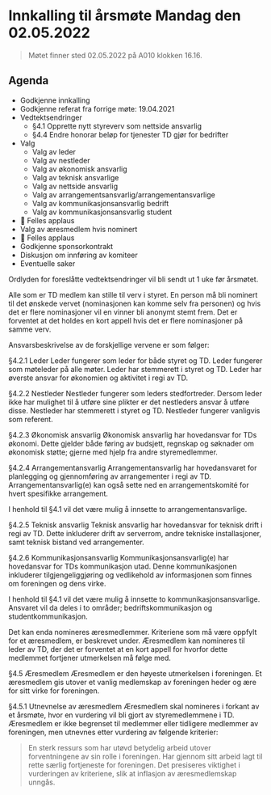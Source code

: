 # Innkalling til årsmøte Mandag den 02.05.2022

> Møtet finner sted 02.05.2022 på A010 klokken 16.16. 

## Agenda
* Godkjenne innkalling
* Godkjenne referat fra forrige møte: 19.04.2021
* Vedtektsendringer
  * §4.1 Opprette nytt styreverv som nettside ansvarlig
  * §4.4 Endre honorar beløp for tjenester TD gjør for bedrifter 
* Valg
  * Valg av leder
  * Valg av nestleder
  * Valg av økonomisk ansvarlig
  * Valg av teknisk ansvarlige
  * Valg av nettside ansvarlig
  * Valg av arrangementsansvarlig/arrangementansvarlige
  * Valg av kommunikasjonsansvarlig bedrift
  * Valg av kommunikasjonsansvarlig student
* :clap: Felles applaus
* Valg av æresmedlem hvis nominert
* :clap: Felles applaus
* Godkjenne sponsorkontrakt
* Diskusjon om innføring av komiteer
* Eventuelle saker

Ordlyden for foreslåtte vedtektsendringer vil bli sendt ut 1 uke før årsmøtet.

Alle som er TD medlem kan stille til verv i styret. En person må bli nominert til det ønskede vervet (nominasjonen kan komme selv fra personen) og hvis det er flere nominasjoner vil en vinner bli anonymt stemt frem. Det er forventet at det holdes en kort appell hvis det er flere nominasjoner på samme verv. 

Ansvarsbeskrivelse av de forskjellige vervene er som følger: 

§4.2.1 Leder
Leder fungerer som leder for både styret og TD. Leder fungerer som møteleder på alle møter. Leder har stemmerett i styret og TD. Leder har øverste ansvar for økonomien og aktivitet i regi av TD.

§4.2.2 Nestleder
Nestleder fungerer som leders stedfortreder. Dersom leder ikke har mulighet til å utføre sine plikter er det nestleders ansvar å utføre disse. Nestleder har stemmerett i styret og TD. Nestleder fungerer vanligvis som referent.

§4.2.3 Økonomisk ansvarlig
Økonomisk ansvarlig har hovedansvar for TDs økonomi. Dette gjelder både føring av budsjett, regnskap og søknader om økonomisk støtte; gjerne med hjelp fra andre styremedlemmer.

§4.2.4 Arrangementansvarlig
Arrangementansvarlig har hovedansvaret for planlegging og gjennomføring av arrangementer i regi av TD. Arrangementansvarlig(e) kan også sette ned en arrangementskomité for hvert spesifikke arrangement.

I henhold til §4.1 vil det være mulig å innsette to arrangementansvarlige.

§4.2.5 Teknisk ansvarlig
Teknisk ansvarlig har hovedansvar for teknisk drift i regi av TD. Dette inkluderer drift av serverrom, andre tekniske installasjoner, samt teknisk bistand ved arrangementer.

§4.2.6 Kommunikasjonsansvarlig
Kommunikasjonsansvarlig(e) har hovedansvar for TDs kommunikasjon utad. Denne kommunikasjonen inkluderer tilgjengeliggjøring og vedlikehold av informasjonen som finnes om foreningen og dens virke.

I henhold til §4.1 vil det være mulig å innsette to kommunikasjonsansvarlige. Ansvaret vil da deles i to områder; bedriftskommunikasjon og studentkommunikasjon.

Det kan enda nomineres æresmedlemmer. Kriteriene som må være oppfylt for et æresmedlem, er beskrevet under. Æresmedlem kan nomineres til leder av TD, der det er forventet at en kort appell for hvorfor dette medlemmet fortjener utmerkelsen må følge med.

§4.5 Æresmedlem
Æresmedlem er den høyeste utmerkelsen i foreningen. Et æresmedlem gis utover et vanlig medlemskap av foreningen heder og ære for sitt virke for foreningen.

§4.5.1 Utnevnelse av æresmedlem
Æresmedlem skal nomineres i forkant av et årsmøte, hvor en vurdering vil bli gjort av styremedlemmene i TD. Æresmedlem er ikke begrenset til medlemmer eller tidligere medlemmer av foreningen, men utnevnes etter vurdering av følgende kriterier:

>En sterk ressurs som har utøvd betydelig arbeid utover forventningene av sin rolle i foreningen.
Har gjennom sitt arbeid lagt til rette særlig fortjeneste for foreningen.
Det presiseres viktighet i vurderingen av kriteriene, slik at inflasjon av æresmedlemskap unngås.


